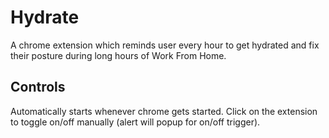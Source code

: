 # Hydrate
A chrome extension which reminds user every hour to get hydrated and fix their posture during long hours of Work From Home.

## Controls
Automatically starts whenever chrome gets started.
Click on the extension to toggle on/off manually (alert will popup for on/off trigger).